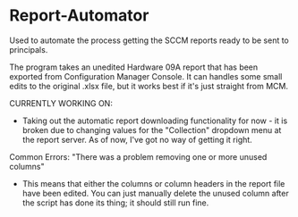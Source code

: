 # Report-Automator
Used to automate the process getting the SCCM reports ready to be sent to principals.

The program takes an unedited Hardware 09A report that has been exported from Configuration Manager Console. It can handles some small edits to the original .xlsx file, but it works best if it's just straight from MCM.

CURRENTLY WORKING ON:
- Taking out the automatic report downloading functionality for now - it is broken due to changing values for the "Collection" dropdown menu at the report server. As of now, I've got no way of getting it right.

Common Errors:
"There was a problem removing one or more unused columns"
- This means that either the columns or column headers in the report file have been edited. You can just manually delete the unused column after the script has done its thing; it should still run fine.
